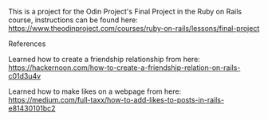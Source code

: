 This is a project for the Odin Project's Final Project in the Ruby on Rails course,
instructions can be found here: https://www.theodinproject.com/courses/ruby-on-rails/lessons/final-project


References

Learned how to create a friendship relationship from here:
https://hackernoon.com/how-to-create-a-friendship-relation-on-rails-c01d3u4v

Learned how to make likes on a webpage from here: 
https://medium.com/full-taxx/how-to-add-likes-to-posts-in-rails-e81430101bc2
